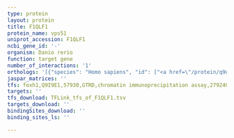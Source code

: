 ```yaml
---
type: protein
layout: protein
title: F1QLF1
protein_name: vps51
uniprot_accession: F1QLF1
ncbi_gene_id: '-'
organism: Danio rerio
function: target gene
number_of_interactions: '1'
orthologs: '[{"species": "Homo sapiens", "id": ["<a href=\"/protein/q9uid3\">Q9UID3</a>"]}, {"species": "Mus musculus", "id": ["<a href=\"/protein/q3uvl4\">Q3UVL4</a>"]}, {"species": "Rattus norvegicus", "id": ["<a href=\"/protein/f1m4i4\">F1M4I4</a>"]}, {"species": "Drosophila melanogaster", "id": ["<a href=\"/protein/q8msy4\">Q8MSY4</a>"]}, {"species": "Caenorhabditis elegans", "id": ["<a href=\"/protein/o01839\">O01839</a>"]}]'
jaspar_matrices: ''
tfs: foxh1,Q9I9E1,57930,GTRD,chromatin immunoprecipitation assay,27924024%5Buid%5D,No
targets: ''
tfs_download: TFLink_tfs_of_F1QLF1.tsv
targets_download: ''
bindingSites_download: ''
binding_sites_ls: ''

---
```

